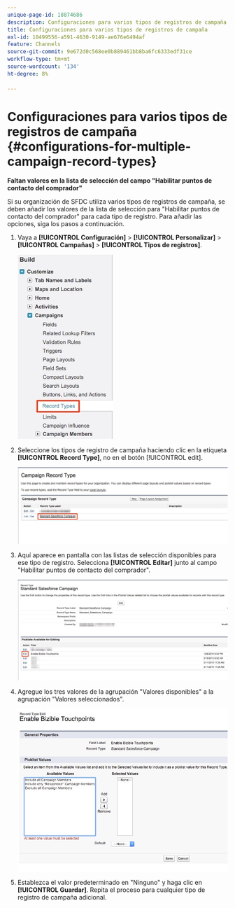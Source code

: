 ```yaml
---
unique-page-id: 18874686
description: Configuraciones para varios tipos de registros de campaña - [!DNL Marketo Measure]
title: Configuraciones para varios tipos de registros de campaña
exl-id: 10499556-a591-4630-9149-ae676e6494af
feature: Channels
source-git-commit: 9e672d0c568ee0b889461bb8ba6fc6333edf31ce
workflow-type: tm+mt
source-wordcount: '134'
ht-degree: 8%

---
```


# Configuraciones para varios tipos de registros de campaña {#configurations-for-multiple-campaign-record-types}

**Faltan valores en la lista de selección del campo &quot;Habilitar puntos de contacto del comprador&quot;**

Si su organización de SFDC utiliza varios tipos de registros de campaña, se deben añadir los valores de la lista de selección para &quot;Habilitar puntos de contacto del comprador&quot; para cada tipo de registro. Para añadir las opciones, siga los pasos a continuación.

1. Vaya a **[!UICONTROL Configuración]** > **[!UICONTROL Personalizar]** > **[!UICONTROL Campañas]** > **[!UICONTROL Tipos de registros]**.

   ![](assets/1.jpg)

1. Seleccione los tipos de registro de campaña haciendo clic en la etiqueta **[!UICONTROL Record Type]**, no en el botón [!UICONTROL edit].

   ![](assets/2.jpg)

1. Aquí aparece en pantalla con las listas de selección disponibles para ese tipo de registro. Selecciona **[!UICONTROL Editar]** junto al campo &quot;Habilitar puntos de contacto del comprador&quot;.

   ![](assets/3.jpg)

1. Agregue los tres valores de la agrupación &quot;Valores disponibles&quot; a la agrupación &quot;Valores seleccionados&quot;.

   ![](assets/4.jpg)

1. Establezca el valor predeterminado en &quot;Ninguno&quot; y haga clic en **[!UICONTROL Guardar]**. Repita el proceso para cualquier tipo de registro de campaña adicional.

